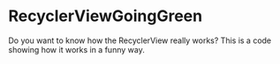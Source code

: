 # RecyclerViewGoingGreen
Do you want to know how the RecyclerView really works? This is a code showing how it works in a funny way.
